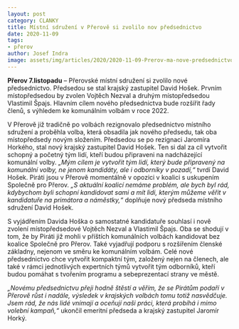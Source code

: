 ```yaml
---
layout: post
category: CLANKY
title: Místní sdružení v Přerově si zvolilo nov předsednictvo
date: 2020-11-09
tags: 
- přerov
author: Josef Indra
image: assets/img/articles/2020/2020-11-09-Prerov-ma-nove-predsednictvo.jpg  #751x422 pixelu
---
```

**Přerov 7.listopadu** – Přerovské místní sdružení si zvolilo nové předsednictvo. Předsedou se stal krajský zastupitel David Hošek. Prvním místopředsedou by zvolen Vojtěch Nezval a druhým místopředsedou Vlastimil Špajs. Hlavním cílem nového předsednictva bude rozšířit řady členů, s výhledem ke komunálním volbám v roce 2022. 

V Přerově již tradičně po volbách rezignovalo předsednictvo místního sdružení a proběhla volba, která obsadila jak nového předsedu, tak oba místopředsedy novým složením. Předsedou se po rezignaci Jaromíra Horkého, stal nový krajský zastupitel David Hošek. Ten si dal za cíl vytvořit schopný a početný tým lidí, kteří budou připraveni na nadcházející komunální volby. *„Mým cílem je vytvořit tým lidí, který bude připravený na komunální volby, ne jenom kandidáty, ale i odborníky v pozadí,“* tvrdí David Hošek. Piráti jsou v Přerově momentálně v opozici v koalici s uskupením Společně pro Přerov. *„S aktuální koalicí nemáme problém, ale bych byl rád, kdybychom byli schopní kandidovat sami a mít lidi, kterým můžeme věřit v kandidatuře na primátora a náměstky,“* doplňuje nový předseda místního sdružení David Hošek. 

S vyjádřením Davida Hoška o samostatné kandidatuře souhlasí i nově zvolení místopředsedové Vojtěch Nezval a Vlastimil Špajs. Oba se shodují v tom, že by Piráti již mohli v příštích komunálních volbách kandidovat bez koalice Společně pro Přerov. Také vyjadřují podporu s rozšířením členské základny, nejenom ve směru ke komunálním volbám. Celé nové předsednictvo chce vytvořit kompaktní tým, založený nejen na členech, ale také v rámci jednotlivých expertních týmů vytvořit tým odborníků, kteří budou pomáhat s tvořením programu a sebeprezentací strany ve městě. 

*„Novému předsednictvu přeji hodně štěstí a věřím, že se Pirátům podaří v Přerově růst i nadále, výsledek v krajských volbách tomu totiž nasvědčuje. Jsem rád, že nás lidé vnímají a oceňují naši práci, která probíhá i mimo volební kampaň,“* ukončil emeritní předseda a krajský zastupitel Jaromír Horký.
